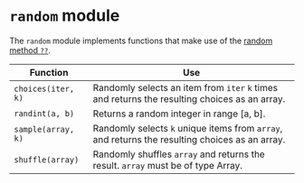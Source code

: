 # `random` module

The `random` module implements functions that make use of the [random method `??`](builtins.md#RANDOM).

Function           | Use
---                | ---
`choices(iter, k)` | Randomly selects an item from `iter` `k` times<br>and returns the resulting choices as an array.
`randint(a, b)`    | Returns a random integer in range [a, b].
`sample(array, k)` | Randomly selects `k` unique items from `array`,<br>and returns the resulting choices as an array.
`shuffle(array)`   | Randomly shuffles `array` and returns the result. `array` must be of type Array.
